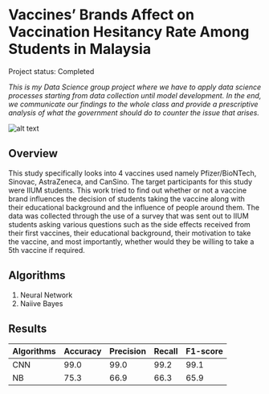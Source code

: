 # Vaccines’ Brands Affect on Vaccination Hesitancy Rate Among Students in Malaysia

Project status: Completed

_This is my Data Science group project where we have to apply data science processes starting from data collection until model development. In the end, we communicate our findings to the whole class and provide a prescriptive analysis of what the government should do to counter the issue that arises._

![alt text](https://www.pharmaceutical-technology.com/wp-content/uploads/sites/24/2020/03/ra-test-tube-blood-sample-covid19-novel-1647651919-post.png)

## Overview
This study specifically looks into 4 vaccines used namely Pfizer/BioNTech, Sinovac, AstraZeneca, and CanSino. The target participants for this study were IIUM students. This work tried to find out whether or not a vaccine brand influences the decision of students taking the vaccine along with their educational background and the influence of people around them. The data was collected through the use of a survey that was sent out to IIUM students asking various questions such as the side effects received from their first vaccines, their educational background, their motivation to take the vaccine, and most importantly, whether would they be willing to take a 5th vaccine if required. 

## Algorithms
1. Neural Network
2. Naiive Bayes

## Results
Algorithms | Accuracy | Precision | Recall | F1-score |
--- | --- | --- | --- |--- |
CNN | 99.0 | 99.0 | 99.2 | 99.1 |
NB | 75.3 | 66.9 | 66.3 | 65.9 |
